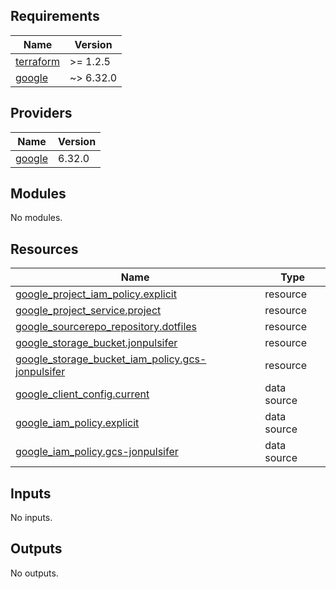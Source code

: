 <!-- BEGIN_TF_DOCS -->
## Requirements

| Name | Version |
|------|---------|
| <a name="requirement_terraform"></a> [terraform](#requirement\_terraform) | >= 1.2.5 |
| <a name="requirement_google"></a> [google](#requirement\_google) | ~> 6.32.0 |

## Providers

| Name | Version |
|------|---------|
| <a name="provider_google"></a> [google](#provider\_google) | 6.32.0 |

## Modules

No modules.

## Resources

| Name | Type |
|------|------|
| [google_project_iam_policy.explicit](https://registry.terraform.io/providers/hashicorp/google/latest/docs/resources/project_iam_policy) | resource |
| [google_project_service.project](https://registry.terraform.io/providers/hashicorp/google/latest/docs/resources/project_service) | resource |
| [google_sourcerepo_repository.dotfiles](https://registry.terraform.io/providers/hashicorp/google/latest/docs/resources/sourcerepo_repository) | resource |
| [google_storage_bucket.jonpulsifer](https://registry.terraform.io/providers/hashicorp/google/latest/docs/resources/storage_bucket) | resource |
| [google_storage_bucket_iam_policy.gcs-jonpulsifer](https://registry.terraform.io/providers/hashicorp/google/latest/docs/resources/storage_bucket_iam_policy) | resource |
| [google_client_config.current](https://registry.terraform.io/providers/hashicorp/google/latest/docs/data-sources/client_config) | data source |
| [google_iam_policy.explicit](https://registry.terraform.io/providers/hashicorp/google/latest/docs/data-sources/iam_policy) | data source |
| [google_iam_policy.gcs-jonpulsifer](https://registry.terraform.io/providers/hashicorp/google/latest/docs/data-sources/iam_policy) | data source |

## Inputs

No inputs.

## Outputs

No outputs.
<!-- END_TF_DOCS -->